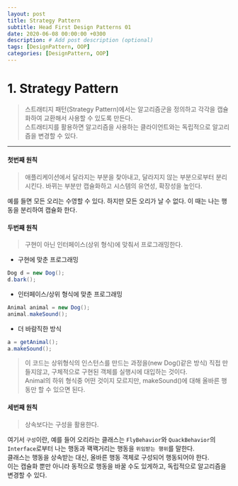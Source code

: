 ```yaml
---
layout: post
title: Strategy Pattern
subtitle: Head First Design Patterns 01
date: 2020-06-08 00:00:00 +0300
description: # Add post description (optional)
tags: [DesignPattern, OOP]
categories: [DesignPattern, OOP]
---
```


# 1. Strategy Pattern
> 스트래티지 패턴(Strategy Pattern)에서는 알고리즘군을 정의하고 각각을 캡슐화하여 교환해서 사용할 수 있도록 만든다.  
> 스트래티지를 활용하면 알고리즘을 사용하는 클라이언트와는 독립적으로 알고리즘을 변경할 수 있다.

---

#### 첫번째 원칙
> 애플리케이션에서 달라지는 부분을 찾아내고, 달라지지 않는 부분으로부터 분리시킨다. 바뀌는 부분만 캡슐화하고 시스템의 유연성, 확장성을 높인다.  

예를 들면 모든 오리는 수영할 수 있다. 하지만 모든 오리가 날 수 없다. 이 때는 나는 행동을 분리하여 캡슐화 한다.

#### 두번째 원칙
>구현이 아닌 인터페이스(상위 형식)에 맞춰서 프로그래밍한다.  

- 구현에 맞춘 프로그래밍
```java
Dog d = new Dog();
d.bark();
```

- 인터페이스/상위 형식에 맞춘 프로그래밍 
```java
Animal animal = new Dog();
animal.makeSound();
```

- 더 바람직한 방식
```java
a = getAnimal();
a.makeSound();
```
> 이 코드는 상위형식의 인스턴스를 만드는 과정을(new Dog()같은 방식) 직접 만들지않고, 구체적으로 구현된 객체를 실행시에 대입하는 것이다.  
> Animal의 하위 형식중 어떤 것이지 모르지만, makeSound()에 대해 올바른 행동만 할 수 있으면 된다.

#### 세번째 원칙
> 상속보다는 구성을 활용한다.  

여기서 `구성`이란, 예를 들어 오리라는 클래스는 `FlyBehavior`와 `QuackBehavior`의 `Interface`로부터 나는 행동과 꽥꽥거리는 행동을 `위임받는 행위`를 말한다.  
클래스는 행동을 상속받는 대신, 올바른 행동 객체로 구성되어 행동되어야 한다.  
이는 캡슐화 뿐만 아니라 동적으로 행동을 바꿀 수도 있게하고, 독립적으로 알고리즘을 변경할 수 있다.
